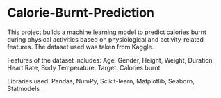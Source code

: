 # Calorie-Burnt-Prediction
This project builds a machine learning model to predict calories burnt during physical activities based on physiological and activity-related features.
The dataset used was taken from Kaggle.

Features of the dataset includes: Age, Gender, Height, Weight, Duration, Heart Rate, Body Temperature.
Target: Calories burnt

Libraries used: Pandas, NumPy, Scikit-learn, Matplotlib, Seaborn, Statmodels




